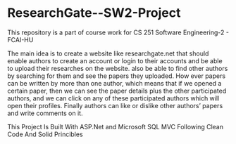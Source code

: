 # ResearchGate--SW2-Project

This repository is a part of course work for CS 251 Software Engineering-2 - FCAI-HU

The main idea is to create a website like researchgate.net that should enable  authors to create an account or login to their accounts and be able to upload their researches on the website. also be able to find other authors by searching for them and see the papers they uploaded. How ever papers can be written by more than one author, which means that if we opened a certain paper, then we can see the paper details plus the other participated authors, and we can click on any of these participated authors which will open their profiles. Finally authors can like or dislike other authors’ papers and write comments on it.

This Project Is Built With ASP.Net and Microsoft SQL MVC Following Clean Code And Solid Princibles 

